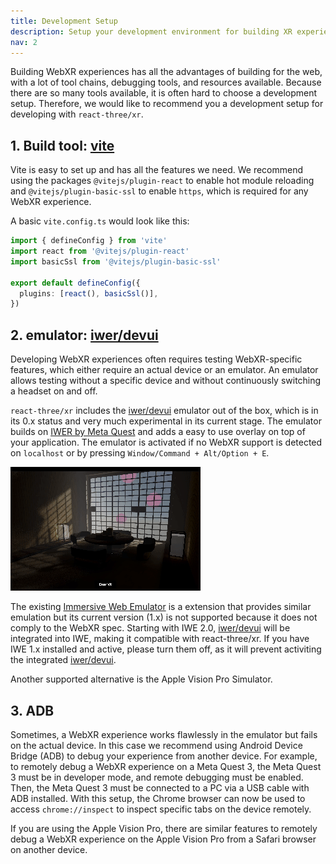 ```yaml
---
title: Development Setup
description: Setup your development environment for building XR experiences.
nav: 2
---
```


Building WebXR experiences has all the advantages of building for the web, with a lot of tool chains, debugging tools, and resources available. 
Because there are so many tools available, it is often hard to choose a development setup. Therefore, we would like to recommend you a development setup for developing with `react-three/xr`.

## 1. Build tool: [vite](https://vitejs.dev/)

Vite is easy to set up and has all the features we need. We recommend using the packages `@vitejs/plugin-react` to enable hot module reloading and `@vitejs/plugin-basic-ssl` to enable `https`, which is required for any WebXR experience.

A basic `vite.config.ts` would look like this:

```ts
import { defineConfig } from 'vite'
import react from '@vitejs/plugin-react'
import basicSsl from '@vitejs/plugin-basic-ssl'

export default defineConfig({
  plugins: [react(), basicSsl()],
})
```

## 2. emulator: [iwer/devui](https://github.com/meta-quest/immersive-web-emulation-runtime/blob/main/devui/README.md)

Developing WebXR experiences often requires testing WebXR-specific features, which either require an actual device or an emulator. An emulator allows testing without a specific device and without continuously switching a headset on and off.

`react-three/xr` includes the [iwer/devui](https://github.com/meta-quest/immersive-web-emulation-runtime/blob/main/devui/README.md) emulator out of the box, which is in its 0.x status and very much experimental in its current stage. The emulator builds on [IWER by Meta Quest](https://github.com/meta-quest/immersive-web-emulation-runtime/) and adds a easy to use overlay on top of your application. The emulator is activated if no WebXR support is detected on `localhost` or by pressing `Window/Command + Alt/Option + E`.

![iwer/devui](./emulator.gif)

The existing [Immersive Web Emulator](https://chromewebstore.google.com/detail/immersive-web-emulator/cgffilbpcibhmcfbgggfhfolhkfbhmik) is a extension that provides similar emulation but its current version (1.x) is not supported because it does not comply to the WebXR spec. Starting with IWE 2.0, [iwer/devui](https://github.com/meta-quest/immersive-web-emulation-runtime/blob/main/devui/README.md) will be integrated into IWE, making it compatible with react-three/xr. If you have IWE 1.x installed and active, please turn them off, as it will prevent activiting the integrated [iwer/devui](https://github.com/meta-quest/immersive-web-emulation-runtime/blob/main/devui/README.md). 

Another supported alternative is the Apple Vision Pro Simulator.

## 3. ADB

Sometimes, a WebXR experience works flawlessly in the emulator but fails on the actual device. In this case we recommend using Android Device Bridge (ADB) to debug your experience from another device. For example, to remotely debug a WebXR experience on a Meta Quest 3, the Meta Quest 3 must be in developer mode, and remote debugging must be enabled. Then, the Meta Quest 3 must be connected to a PC via a USB cable with ADB installed. With this setup, the Chrome browser can now be used to access `chrome://inspect` to inspect specific tabs on the device remotely.

If you are using the Apple Vision Pro, there are similar features to remotely debug a WebXR experience on the Apple Vision Pro from a Safari browser on another device. 
